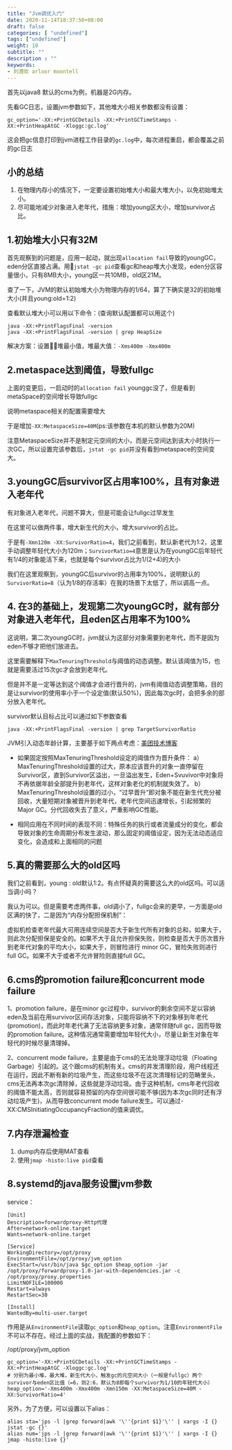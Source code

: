 ```yaml
---
title: "Jvm调优入门"
date: 2020-11-14T18:37:50+08:00
draft: false
categories: [ "undefined"]
tags: ["undefined"]
weight: 10
subtitle: ""
description : ""
keywords:
- 刘港欢 arloor moontell
---
```


首先以java8 默认的cms为例，机器是2G内存。

先看GC日志，设置jvm参数如下，其他堆大小相关参数都没有设置：

```
gc_option='-XX:+PrintGCDetails -XX:+PrintGCTimeStamps -XX:+PrintHeapAtGC -Xloggc:gc.log'
```

这会把gc信息打印到jvm进程工作目录的`gc.log`中，每次进程重启，都会覆盖之前的gc日志

## 小的总结

1. 在物理内存小的情况下，一定要设置初始堆大小和最大堆大小，以免初始堆太小。
2. 尽可能地减少对象进入老年代，措施：增加young区大小，增加survivor占比。

## 1.初始堆大小只有32M

首先观察到的问题是，应用一起动，就出现`allocation fail`导致的youngGC，eden分区直接占满。用`jstat -gc pid`查看gc和heap堆大小发现，eden分区容量很小，只有8MB大小，young区一共10MB，old区21M。

查了一下，JVM的默认初始堆大小为物理内存的1/64，算了下确实是32的初始堆大小(并且young:old=1:2)

查看默认堆大小可以用以下命令：(查询默认配置都可以用这个)

```
java -XX:+PrintFlagsFinal -version
java -XX:+PrintFlagsFinal -version | grep HeapSize
```

解决方案：设置堆最小值，堆最大值：`-Xms400m -Xmx400m`

## 2.metaspace达到阈值，导致fullgc

上面的变更后，一启动时的`allocation fail` younggc没了，但是看到metaSpace的空间增长导致fullgc

说明metaspace相关的配置需要增大

于是增加`-XX:MetaspaceSize=40M`(ps:该参数在本机的默认参数为20M)

注意MetaspaceSize并不是制定元空间的大小，而是元空间达到该大小时执行一次GC，所以设置完该参数后，`jstat -gc pid`并没有看到metaspace的空间变大。

## 3.youngGC后survivor区占用率100%，且有对象进入老年代

有对象进入老年代，问题不算大，但是可能会让fullgc过早发生

在这里可以做两件事，增大新生代的大小，增大survivor的占比。

于是有`-Xmn120m -XX:SurvivorRatio=4`，我们之前看到，默认新老代为1:2，这里手动调整年轻代大小为120m；`SurvivorRatio=4`意思是认为在youngGC后年轻代有1/4的对象能活下来，也就是每个survivor占比为1/(2+4)的大小

我们在这里观察到，youngGC后survivor的占用率为100%，说明默认的`SurvivorRatio=8`（认为1/8的存活率）在我的场景下太低了，所以调高一点。

## 4. 在3的基础上，发现第二次youngGC时，就有部分对象进入老年代，且eden区占用率不为100%

这说明，第二次youngGC时，jvm就认为这部分对象需要到老年代，而不是因为eden不够才把他们放进去。

这里需要解释下`MaxTenuringThreshold`与阈值的动态调整。默认该阈值为15，也就是需要活过15次gc才会放到老年代。

但是并不是一定等达到这个阈值才会进行晋升的，jvm有阈值动态调整策略，目的是让survivor的使用率小于一个设定值(默认50%)，因此每次gc时，会把多余的部分放入老年代。

survivor默认目标占比可以通过如下参数查看

```
java -XX:+PrintFlagsFinal -version | grep TargetSurvivorRatio
```

JVM引入动态年龄计算，主要基于如下两点考虑：[美团技术博客](https://tech.meituan.com/2017/12/29/jvm-optimize.html)

- 如果固定按照MaxTenuringThreshold设定的阈值作为晋升条件： a）MaxTenuringThreshold设置的过大，原本应该晋升的对象一直停留在Survivor区，直到Survivor区溢出，一旦溢出发生，Eden+Svuvivor中对象将不再依据年龄全部提升到老年代，这样对象老化的机制就失效了。 b）MaxTenuringThreshold设置的过小，“过早晋升”即对象不能在新生代充分被回收，大量短期对象被晋升到老年代，老年代空间迅速增长，引起频繁的Major GC。分代回收失去了意义，严重影响GC性能。

- 相同应用在不同时间的表现不同：特殊任务的执行或者流量成分的变化，都会导致对象的生命周期分布发生波动，那么固定的阈值设定，因为无法动态适应变化，会造成和上面相同的问题

## 5.真的需要那么大的old区吗

我们之前看到，young : old默认1:2。有点怀疑真的需要这么大的old区吗。可以适当调小吗？

我认为可以。但是需要考虑两件事，old调小了，fullgc会来的更早，一方面是old区满的快了，二是因为“内存分配担保机制”：

虚拟机检查老年代最大可用连续空间是否大于新生代所有对象的总和，如果大于，则此次分配担保是安全的。如果不大于且允许担保失败，则检查是否大于历次晋升到老年代对象的平均大小，如果大于，则冒险进行 minor GC，冒险失败则进行full GC。如果不大于或者不允许冒险则直接full GC。

## 6.cms的promotion failure和concurrent mode failure

1、promotion failure，是在minor gc过程中，survivor的剩余空间不足以容纳eden及当前在用survivor区间存活对象，只能将容纳不下的对象移到年老代(promotion)，而此时年老代满了无法容纳更多对象，通常伴随full gc，因而导致的promotion failure。这种情况通常需要增加年轻代大小，尽量让新生对象在年轻代的时候尽量清理掉。

2、concurrent mode failure，主要是由于cms的无法处理浮动垃圾（Floating Garbage）引起的。这个跟cms的机制有关。cms的并发清理阶段，用户线程还在运行，因此不断有新的垃圾产生，而这些垃圾不在这次清理标记的范畴里头，cms无法再本次gc清除掉，这些就是浮动垃圾。由于这种机制，cms年老代回收的阈值不能太高，否则就容易预留的内存空间很可能不够(因为本次gc同时还有浮动垃圾产生)，从而导致concurrent mode failure发生。可以通过-XX:CMSInitiatingOccupancyFraction的值来调优。

## 7.内存泄漏检查

1. dump内存后使用MAT查看
2. 使用`jmap -histo:live pid`查看

## 8.systemd的java服务设置jvm参数

service：

```
[Unit]
Description=forwardproxy-Http代理
After=network-online.target
Wants=network-online.target

[Service]
WorkingDirectory=/opt/proxy
EnvironmentFile=/opt/proxy/jvm_option
ExecStart=/usr/bin/java $gc_option $heap_option -jar /opt/proxy/forwardproxy-1.0-jar-with-dependencies.jar -c /opt/proxy/proxy.properties
LimitNOFILE=100000
Restart=always
RestartSec=30

[Install]
WantedBy=multi-user.target
```

作用是从`EnvironmentFile`读取`gc_option`和`heap_option`。注意`EnvironmentFile`不可以不存在。经过上面的实战，我配置的参数如下：

/opt/proxy/jvm_option

```
gc_option='-XX:+PrintGCDetails -XX:+PrintGCTimeStamps -XX:+PrintHeapAtGC -Xloggc:gc.log'
# 分别为最小堆，最大堆，新生代大小，触发gc的元空间大小（一般是fullgc）两个survivor与eden区比值（=6，则2:6，默认为8即每个survivor为1/10的年轻代大小）
heap_option='-Xms400m -Xmx400m -Xmn150m -XX:MetaspaceSize=40M -XX:SurvivorRatio=4'
```

另外，为了方便，可以设置以下alias：

```
alias sta='jps -l |grep forward|awk '\''{print $1}'\'' | xargs -I {} jstat -gc {}'
alias num='jps -l |grep forward|awk '\''{print $1}'\'' | xargs -I {} jmap -histo:live {}'
```